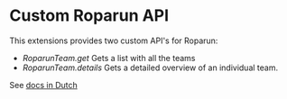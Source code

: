 # Custom Roparun API

This extensions provides two custom API's for Roparun:
* _RoparunTeam.get_ Gets a list with all the teams
* _RoparunTeam.details_ Gets a detailed overview of an individual team.

See [docs in Dutch](docs/api.md)
